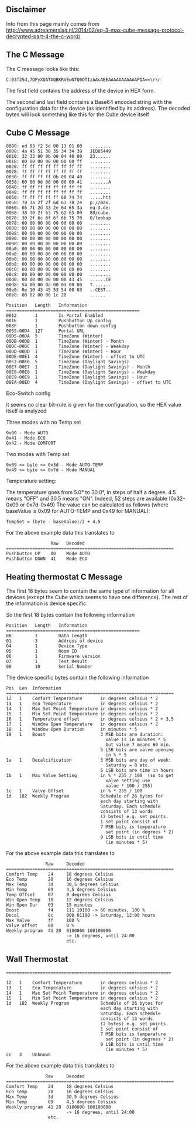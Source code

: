 
## Disclaimer
Info from this page mainly comes from http://www.adreamerslair.nl/2014/02/eq-3-max-cube-message-protocol-decrypted-part-4-the-c-word/

## The C Message
The C message looks like this:

    C:03f25d,7QPyXQATAQBKRVEwNTQ0OTIzAAsABEAAAAAAAAAAAPIA==\r\n

The first field contains the address of the device in HEX form. 

The second and last field contains a Base64 encoded string with the configuration data for the device (as identified by its address). The decoded bytes will look something like this for the Cube device itself

## Cube C Message
```
0000: ed 03 f2 5d 00 13 01 00   ........
0008: 4a 45 51 30 35 34 34 39   JEQ05449
0010: 32 33 00 0b 00 04 40 00   23......
0018: 00 00 00 00 00 00 00 ff   ........
0020: ff ff ff ff ff ff ff ff   ........
0028: ff ff ff ff ff ff ff ff   ........
0030: ff ff ff ff 0b 00 04 40   ........
0038: 00 00 00 00 00 00 00 41   .......A
0040: ff ff ff ff ff ff ff ff   ........
0048: ff ff ff ff ff ff ff ff   ........
0050: ff ff ff ff ff 68 74 74   .....htt
0058: 70 3a 2f 2f 6d 61 78 2e   p://max.
0060: 65 71 2d 33 2e 64 65 3a   eq-3.de:
0068: 38 30 2f 63 75 62 65 00   80/cube.
0070: 30 2f 6c 6f 6f 6b 75 70   0/lookup
0078: 00 00 00 00 00 00 00 00   ........
0080: 00 00 00 00 00 00 00 00   ........
0088: 00 00 00 00 00 00 00 00   ........
0090: 00 00 00 00 00 00 00 00   ........
0098: 00 00 00 00 00 00 00 00   ........
00a0: 00 00 00 00 00 00 00 00   ........
00a8: 00 00 00 00 00 00 00 00   ........
00b0: 00 00 00 00 00 00 00 00   ........
00b8: 00 00 00 00 00 00 00 00   ........
00c0: 00 00 00 00 00 00 00 00   ........
00c8: 00 00 00 00 00 00 00 00   ........
00d0: 00 00 00 00 00 00 43 45   ......CE
00d8: 54 00 00 0a 00 03 00 00   T.......
00e0: 0e 10 43 45 53 54 00 03   ..CEST..
00e8: 00 02 00 00 1c 20         ......
```

```
Position   Length   Information
===================================================
0012       1        Is Portal Enabled
001E       1        Pushbutton Up config
003F       1        Pushbutton down config
0055-00D4  127      Portal URL
00D5-00DA  5        TimeZone (Winter)
00DB-00DB  1        TimeZone (Winter) - Month
00DC-00DC  1        TimeZone (Winter) - Weekday
00DD-00DD  1        TimeZone (Winter) - Hour
00DE-00E1  4        TimeZone (Winter) - offset to UTC
00E2-00E6  5        TimeZone (Daylight Savings)
00E7-00E7  1        TimeZone (Daylight Savings) - Month
00E8-00E8  1        TimeZone (Daylight Savings) - Weekday
00E9-00E9  1        TimeZone (Daylight Savings) - Hour
00EA-00ED  4        TimeZone (Daylight Savings) - offset to UTC
```

Eco-Switch config

it seems no clear bit-rule is given for the configuration, so the HEX value itself is analyzed

Three modes with no Temp set
```
0x00 - Mode AUTO
0x41 - Mode ECO
0x42 - Mode COMFORT
```

Two modes with Temp set
```
0x09 <= byte <= 0x3d - Mode AUTO-TEMP
0x49 <= byte <= 0x7d - Mode MANUAL
```

Temperature setting:

The temperature goes from 5.0° to 30.0°, in steps of half a degree. 4.5 means "OFF" and 30.5 means "ON".
Indeed, 52 steps are available (0x32-0x09 or 0x7d-0x49)
The value can be calculated as follows (where baseValue is 0x09 for AUTO-TEMP and 0x49 for MANUAL):
```
TempSet = (byte - baseValue)/2 + 4.5
```

For the above example data this translates to
```
                 Raw   Decoded
================================================================
Pushbutton UP    00    Mode AUTO
Pushbutton DOWN  41    Mode ECO
```

## Heating thermostat C Message

The first 18 bytes seem to contain the same type of information for all devices (except the Cube which seems to have one difference). The rest of the information is device specific.

So the first 18 bytes contain the following information

```
Position   Length   Information
===================================================
00         1        Data Length
01         3        Address of device
04         1        Device Type
05         1        Room ID
06         1        Firmware version
07         1        Test Result
08         10       Serial Number
```

The device specific bytes contain the following information
```
Pos  Len  Information
================================================================
12   1    Comfort Temperature       in degrees celsius * 2
13   1    Eco Temperature           in degrees celsius * 2
14   1    Max Set Point Temperature in degrees celsius * 2
15   1    Min Set Point Temperature in degrees celsius * 2
16   1    Temperature offset        in degrees celsius * 2 + 3,5
17   1    Window Open Temperature   in degrees celsius * 2
18   1    Window Open Duration      in minutes * 5
19   1    Boost                     3 MSB bits are duration:
                                      value is in minutes * 5
                                      but value 7 means 60 min.
                                    5 LSB bits are valve opening
                                      in % * 5
1a   1    Decalcification           3 MSB bits are day of week:
                                      Saturday = 0 etc.
                                    5 LSB bits are time in hours
1b   1    Max Valve Setting         in % * 255 / 100  (so to get
                                      valve setting use
                                      value * 100 / 255)
1c   1    Valve Offset              in % * 255 / 100
1d   182  Weekly Program            Schedule of 26 bytes for
                                    each day starting with
                                    Saturday. Each schedule
                                    consists of 13 words
                                    (2 bytes) e.g. set points.
                                    1 set point consist of
                                    7 MSB bits is temperature
                                      set point (in degrees * 2)
                                    9 LSB bits is until time
                                      (in minutes * 5)
```

For the above example data this translates to
```
               Raw     Decoded
================================================================
Comfort Temp    24     18 degrees Celsius
Eco Temp        20     16 degrees Celsius
Max Temp        3d     30,5 degrees Celsius
Min Temp        09     4,5 degrees Celsius
Temp Offset     07     0 degrees Celsius
Win Open Temp   18     12 degrees Celsius
Win Open Dur    03     15 minutes
Boost           f4     111 10100 -> 60 minutes, 100 %
Decal           0c     000 01100 -> Saturday, 12:00 hours
Max Valve       ff     100 %
Valve offset    00     0 %
Weekly program  41 20  0100000 100100000
                       -> 16 degrees, until 24:00 
                       etc.
```
                
## Wall Thermostat
```
===============================================================
 
12   1    Comfort Temperature       in degrees celsius * 2
13   1    Eco Temperature           in degrees celsius * 2
14   1    Max Set Point Temperature in degrees celsius * 2
15   1    Min Set Point Temperature in degrees celsius * 2
1d   182  Weekly Program            Schedule of 26 bytes for
                                    each day starting with
                                    Saturday. Each schedule
                                    consists of 13 words
                                    (2 bytes) e.g. set points.
                                    1 set point consist of
                                    7 MSB bits is temperature
                                      set point (in degrees * 2)
                                    9 LSB bits is until time
                                      (in minutes * 5)
cc   3    Unknown
```
For the above example data this translates to
```
               Raw     Decoded
================================================================
Comfort Temp    24     18 degrees Celsius
Eco Temp        20     16 degrees Celsius
Max Temp        3d     30,5 degrees Celsius
Min Temp        09     4,5 degrees Celsius
Weekly program  41 20  0100000 100100000
                       -> 16 degrees, until 24:00
                etc.
```          
